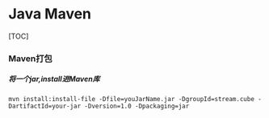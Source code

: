 # Java Maven
[TOC]

### Maven打包
##### 将一个jar,install进Maven库
```
mvn install:install-file -Dfile=youJarName.jar -DgroupId=stream.cube -DartifactId=your-jar -Dversion=1.0 -Dpackaging=jar
```
